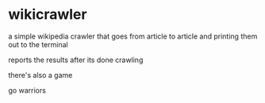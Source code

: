 # wikicrawler
a simple wikipedia crawler that goes from article to article and printing them out to the terminal

reports the results after its done crawling

there's also a game

go warriors
